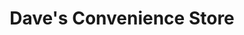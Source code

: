 ---
title: "Dave's Convenience Store"
url: /birmingham/daves-convenience-store/
shop: convenience
---